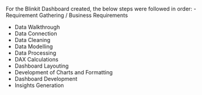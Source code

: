 For the Blinkit Dashboard created, the below steps were followed in order:
-Requirement Gathering / Business Requirements
- Data Walkthrough
- Data Connection
- Data Cleaning
- Data Modelling
- Data Processing
- DAX Calculations
- Dashboard Layouting
- Development of Charts and Formatting
- Dashboard Development
- Insights Generation
